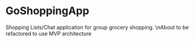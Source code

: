 # GoShoppingApp

Shopping Lists/Chat application for group grocery shopping.
\nAbout to be refactored to use MVP architecture
